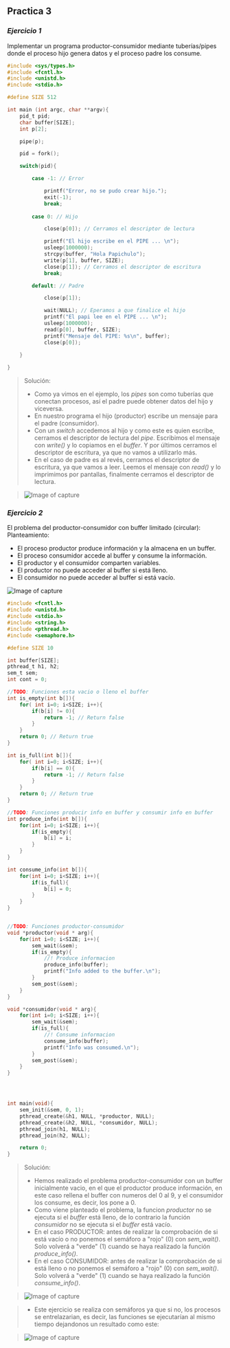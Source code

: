 ## Practica 3
### *Ejercicio 1*

Implementar un programa productor-consumidor mediante tuberías/pipes
donde el proceso hijo genera datos y el proceso padre los consume.

```c
#include <sys/types.h>
#include <fcntl.h>
#include <unistd.h>
#include <stdio.h>

#define SIZE 512

int main (int argc, char **argv){
    pid_t pid;
    char buffer[SIZE];
    int p[2];

    pipe(p);

    pid = fork();

    switch(pid){

        case -1: // Error

            printf("Error, no se pudo crear hijo.");
            exit(-1);
            break;
        
        case 0: // Hijo

            close(p[0]); // Cerramos el descriptor de lectura

            printf("El hijo escribe en el PIPE ... \n");
            usleep(1000000);
            strcpy(buffer, "Hola Papichulo");
            write(p[1], buffer, SIZE);
            close(p[1]); // Cerramos el descriptor de escritura
            break;

        default: // Padre

            close(p[1]);

            wait(NULL); // Eperamos a que finalice el hijo
            printf("El papi lee en el PIPE ... \n");
            usleep(1000000);
            read(p[0], buffer, SIZE);
            printf("Mensaje del PIPE: %s\n", buffer);
            close(p[0]);

    }
    
}
```

> Solución:
>- Como ya vimos en el ejemplo, los *pipes* son como tuberías que conectan procesos, así el padre puede obtener datos del hijo y viceversa.
>- En nuestro programa el hijo (productor) escribe un mensaje para el padre (consumidor).
>- Con un *switch* accedemos al hijo y como este es quien escribe, cerramos el descriptor de lectura del *pipe*. Escribimos el mensaje con *write()* y lo copiamos en el *buffer*. Y por últimos cerramos el descriptor de escritura, ya que no vamos a utilizarlo más.
>- En el caso de padre es al revés, cerramos el descriptor de escritura, ya que vamos a leer. Leemos el mensaje con *read()* y lo imprimimos por pantallas, finalmente cerramos el descriptor de lectura.


> ![Image of capture](https://raw.githubusercontent.com/JGilR/Sistemas_Operativos/main/Practica3/Exit_ejercicio1.png)

### *Ejercicio 2*

El problema del productor-consumidor con buffer limitado (circular):
Planteamiento: 

* El proceso productor produce información y la almacena en un buffer.
* El proceso consumidor accede al buffer y consume la información.
* El productor y el consumidor comparten variables.
* El productor no puede acceder al buffer si está lleno.
* El consumidor no puede acceder al buffer si está vacío. 

![Image of capture](https://raw.githubusercontent.com/JGilR/Sistemas_Operativos/main/ejemplo.PNG)

```c
#include <fcntl.h>
#include <unistd.h>
#include <stdio.h>
#include <string.h>
#include <pthread.h>
#include <semaphore.h>

#define SIZE 10

int buffer[SIZE];
pthread_t h1, h2;
sem_t sem;
int cont = 0;

//TODO: Funciones esta vacio o lleno el buffer
int is_empty(int b[]){
    for( int i=0; i<SIZE; i++){
        if(b[i] != 0){
            return -1; // Return false
        }
    }
    return 0; // Return true
}

int is_full(int b[]){
    for( int i=0; i<SIZE; i++){
        if(b[i] == 0){
            return -1; // Return false
        }
    }
    return 0; // Return true
}

//TODO: Funciones producir info en buffer y consumir info en buffer
int produce_info(int b[]){
    for(int i=0; i<SIZE; i++){
        if(is_empty){
            b[i] = i;
        }
    }
}

int consume_info(int b[]){
    for(int i=0; i<SIZE; i++){
        if(is_full){
            b[i] = 0;
        }
    }
}


//TODO: Funciones productor-consumidor
void *productor(void * arg){
    for(int i=0; i<SIZE; i++){
        sem_wait(&sem);
        if(is_empty){
            //! Produce informacion
            produce_info(buffer);
            printf("Info added to the buffer.\n");
        }
        sem_post(&sem);
    }
}

void *consumidor(void * arg){
    for(int i=0; i<SIZE; i++){
        sem_wait(&sem);
        if(is_full){
            //! Consume informacion
            consume_info(buffer);
            printf("Info was consumed.\n");
        }
        sem_post(&sem);
    }
}




int main(void){
    sem_init(&sem, 0, 1);
    pthread_create(&h1, NULL, *productor, NULL);
    pthread_create(&h2, NULL, *consumidor, NULL);
    pthread_join(h1, NULL);
    pthread_join(h2, NULL);

    return 0;
}
```

> Solución:
>- Hemos realizado el problema productor-consumidor con un buffer inicialmente vacio, en el que el productor produce información, en este caso rellena el buffer con numeros del 0 al 9, y el consumidor los consume, es decir, los pone a 0.
>- Como viene planteado el problema, la funcion *productor* no se ejecuta si el *buffer* está lleno, de lo contrario la función *consumidor* no se ejecuta si el *buffer* está vacío. 
>- En el caso PRODUCTOR: antes de realizar la comprobación de si está vacío o no ponemos el semáforo a "rojo" (0) con *sem_wait()*. Solo volverá a "verde" (1) cuando se haya realizado la función *produce_info()*.
>- En el caso CONSUMIDOR: antes de realizar la comprobación de si está lleno o no ponemos el semáforo a "rojo" (0) con *sem_wait()*. Solo volverá a "verde" (1) cuando se haya realizado la función *consume_info()*.

> ![Image of capture](https://raw.githubusercontent.com/JGilR/Sistemas_Operativos/main/Practica3/Exit_ejercicio2.png)

>- Este ejercicio se realiza con semáforos ya que si no, los procesos se entrelazarian, es decir, las funciones se ejecutarían al mismo tiempo dejandonos un resultado como este:

> ![Image of capture](https://raw.githubusercontent.com/JGilR/Sistemas_Operativos/main/Practica3/Exit_ejercicio2_fail.png)

